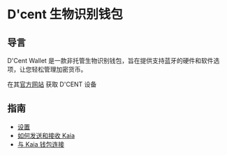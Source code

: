 # D'cent 生物识别钱包

## 导言<a id="introduction"></a>

D'Cent Wallet 是一款非托管生物识别钱包，旨在提供支持蓝牙的硬件和软件选项，让您轻松管理加密货币。

在其[官方网站](https://store.dcentwallet.com/pages/dcent-biometric-crypto-wallet) 获取 D'CENT 设备

## 指南

- [设置](https://userguide.dcentwallet.com/biometric-wallet/setting-up)
- [如何发送和接收 Kaia](https://userguide.dcentwallet.com/coin-send-receive/coins/klaytn-klay#how-to-create-an-klay-account)
- [与 Kaia 钱包连接](https://userguide.dcentwallet.com/external-service/kaikas)
